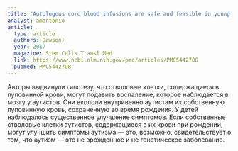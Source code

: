 ```yaml
---
title: "Аutologous cord blood infusions are safe and feasible in young children with autism spectrum disorder: results of a single-center phase I open-label trial"
analyst: amantonio
article:
  type: article
  authors: Dawson)
  year: 2017
  magazine: Stem Cells Transl Med
  link: https://www.ncbi.nlm.nih.gov/pmc/articles/PMC5442708
  pubmed: PMC5442708
---
```


Авторы выдвинули гипотезу, что стволовые клетки, содержащиеся в пуповинной крови, могут подавить воспаление, которое наблюдается в мозгу у аутистов. Они вкололи внутривенно аутистам их собственную пуповинную кровь, сохраненную во время рождения. У детей наблюдалось существенное улучшение симптомов.
Если собственные стволовые клетки аутистов, содержащиеся в их крови при рождении, могут улучшить симптомы аутизма — это, возможно, свидетельствует о том, что аутизм — это не врожденное и не генетическое заболевание.
